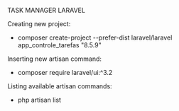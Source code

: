 TASK MANAGER LARAVEL

Creating new project:
- composer create-project --prefer-dist laravel/laravel app_controle_tarefas "8.5.9"

Inserting new artisan command:
- composer require laravel/ui:^3.2

Listing available artisan commands:
- php artisan list